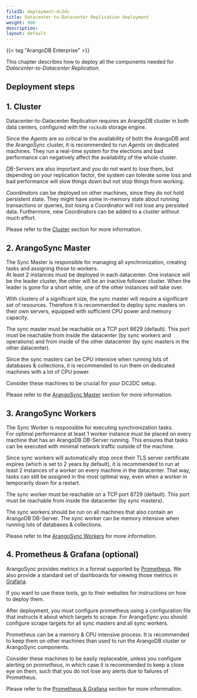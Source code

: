 ```yaml
---
fileID: deployment-dc2dc
title: Datacenter-to-Datacenter Replication deployment
weight: 900
description: 
layout: default
---
```

{{< tag "ArangoDB Enterprise" >}}

This chapter describes how to deploy all the components needed for
_Datacenter-to-Datacenter Replication_.

## Deployment steps

## 1. Cluster

Datacenter-to-Datacenter Replication requires an ArangoDB cluster in both data centers,
configured with the `rocksdb` storage engine.

Since the _Agents_ are so critical to the availability of both the ArangoDB and
the ArangoSync cluster, it is recommended to run _Agents_ on dedicated machines.
They run a real-time system for the elections and bad performance can negatively
affect the availability of the whole cluster.

_DB-Servers_ are also important and you do not want to lose them, but
depending on your replication factor, the system can tolerate some
loss and bad performance will slow things down but not stop things from
working.

_Coordinators_ can be deployed on other machines, since they do not hold
persistent state. They might have some in-memory state about running
transactions or queries, but losing a Coordinator will not lose any
persisted data. Furthermore, new Coordinators can be added to a cluster
without much effort.

Please refer to the [Cluster](deployment-dc2dc-cluster) section for
more information.

## 2. ArangoSync Master

The Sync Master is responsible for managing all synchronization, creating tasks and assigning
those to workers.
<br/> At least 2 instances must be deployed in each datacenter.
One instance will be the leader cluster, the other will be an inactive follower cluster.
When the leader is gone for a short while, one of the other instances will take over.

With clusters of a significant size, the sync master will require a significant set of resources.
Therefore it is recommended to deploy sync masters on their own servers, equipped with sufficient
CPU power and memory capacity.

The sync master must be reachable on a TCP port 8629 (default).
This port must be reachable from inside the datacenter (by sync workers and operations)
and from inside of the other datacenter (by sync masters in the other datacenter).

Since the sync masters can be CPU intensive when running lots of databases & collections,
it is recommended to run them on dedicated machines with a lot of CPU power.

Consider these machines to be crucial for your DC2DC setup.

Please refer to the [ArangoSync Master](deployment-dc2dc-arango-sync-master)
section for more information.

## 3. ArangoSync Workers

The Sync Worker is responsible for executing synchronization tasks.
<br/> For optimal performance at least 1 worker instance must be placed on
every machine that has an ArangoDB DB-Server running. This ensures that tasks
can be executed with minimal network traffic outside of the machine.

Since sync workers will automatically stop once their TLS server certificate expires
(which is set to 2 years by default),
it is recommended to run at least 2 instances of a worker on every machine in the datacenter.
That way, tasks can still be assigned in the most optimal way, even when a worker in temporarily
down for a restart.

The sync worker must be reachable on a TCP port 8729 (default).
This port must be reachable from inside the datacenter (by sync masters).

The sync workers should be run on all machines that also contain an ArangoDB DB-Server.
The sync worker can be memory intensive when running lots of databases & collections.

Please refer to the [ArangoSync Workers](deployment-dc2dc-arango-sync-workers)
for more information.

## 4. Prometheus & Grafana (optional)

ArangoSync provides metrics in a format supported by [Prometheus](https://prometheus.io).
We also provide a standard set of dashboards for viewing those metrics in [Grafana](https://grafana.org).

If you want to use these tools, go to their websites for instructions on how to deploy them.

After deployment, you must configure prometheus using a configuration file that instructs
it about which targets to scrape. For ArangoSync you should configure scrape targets for
all sync masters and all sync workers.

Prometheus can be a memory & CPU intensive process. It is recommended to keep them
on other machines than used to run the ArangoDB cluster or ArangoSync components.

Consider these machines to be easily replaceable, unless you configure
alerting on _prometheus_, in which case it is recommended to keep a
close eye on them, such that you do not lose any alerts due to failures
of Prometheus.

Please refer to the [Prometheus & Grafana](deployment-dc2dc-prometheus-grafana)
section for more informnation.
